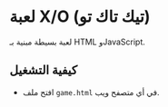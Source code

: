 # لعبة X/O (تيك تاك تو)

لعبة بسيطة مبنية بـ HTML وJavaScript.

## كيفية التشغيل
- افتح ملف `game.html` في أي متصفح ويب.
